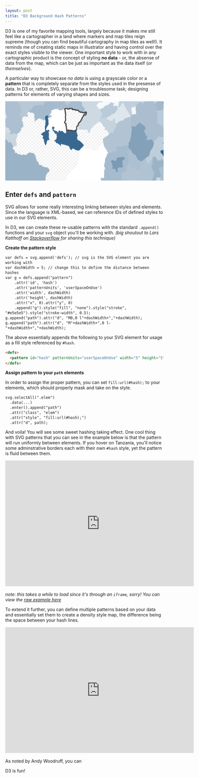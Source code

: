```yaml
---
layout: post
title: "D3 Background Hash Patterns"
---
```


D3 is one of my favorite mapping tools, largely because it makes me still feel like a cartographer in a land where markers and map tiles reign supreme (though you can find beautiful cartography in map tiles as well!). It reminds me of creating static maps in Illustrator and having control over the exact styles visible to the viewer. One important style to work with in any cartographic product is the concept of styling **no data** - or, the absense of data from the map, which can be just as important as the data itself (*or themselves*).

A particular way to showcase *no data* is using a grayscale color or a **pattern** that is completely separate from the styles used in the presense of data. In D3 or, rather, SVG, this can be a troublesome task; designing patterns for elements of varying shapes and sizes.

![Example of No Data hashing](/images/posts/20141120-nodata.png)

## Enter `defs` and `pattern`

SVG allows for some really interesting linking between styles and elements. Since the language is XML-based, we can reference IDs of defined styles to use in our SVG elements.

In D3, we can create these re-usable patterns with the standard `.append()` functions and your `svg` object you'll be working with. *(big shoutout to Lars Katthoff on [Stackoverflow](http://stackoverflow.com/questions/17568858/simple-hash-pattern-svg-in-d3js) for sharing this technique)*

**Create the pattern style**

```JS
var defs = svg.append('defs'); // svg is the SVG element you are working with
var dashWidth = 5; // change this to define the distance between hashes
var g = defs.append("pattern")
    .attr('id', 'hash')
    .attr('patternUnits', 'userSpaceOnUse')
    .attr('width', dashWidth)
    .attr('height', dashWidth)
    .attr("x", 0).attr("y", 0)
    .append("g").style("fill", "none").style("stroke", "#e5e5e5").style("stroke-width", 0.5);
g.append("path").attr("d", "M0,0 l"+dashWidth+","+dashWidth);
g.append("path").attr("d", "M"+dashWidth+",0 l-"+dashWidth+","+dashWidth);
```

The above essentially appends the following to your SVG element for usage as a fill style referenced by `#hash`.

```HTML
<defs>
  <pattern id="hash" patternUnits="userSpaceOnUse" width="5" height="5" x="0" y="0"><g style="fill: none; stroke: rgb(229, 229, 229); stroke-width: 0.5px;"><path d="M0,0 l5,5"></path><path d="M5,0 l-5,5"></path></g></pattern>
</defs>
```

**Assign pattern to your `path` elements**

In order to assign the proper pattern, you can set `fill:url(#hash);` to your elements, which should properly mask and take on the style.

```JS
svg.selectAll(".elem")
  .data(...)  
  .enter().append("path") 
  .attr("class", "elem")
  .attr("style", "fill:url(#hash);")
  .attr("d", path);
```

And voila! You will see some sweet hashing taking effect. One cool thing with SVG patterns that you can see in the example below is that the pattern will run uniformly between elements. If you hover on Tanzania, you'll notice some adminstrative borders each with their own `#hash` style, yet the pattern is fluid between them.

<iframe src="http://broadstreetmaps.giscollective.org/d3hash-example" width="600" height="400" frameborder="0" style="overflow:hidden;"></iframe>

*note: this takes a while to load since it's through an `iframe`, sorry! You can view the [raw example here](http://broadstreetmaps.giscollective.org/d3hash-example)*

To extend it further, you can define multiple patterns based on your data and essentially set them to create a density style map, the difference being the space between your hash lines.

<iframe src="http://broadstreetmaps.giscollective.org/d3hash-example2" width="600" height="400" frameborder="0" style="overflow:hidden;"></iframe>

As noted by Andy Woodruff, you can 

D3 is fun!